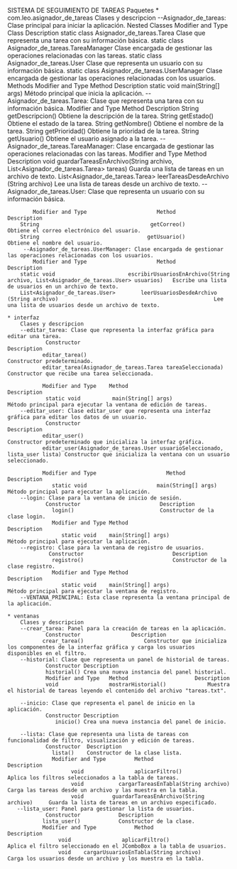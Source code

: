 




















SISTEMA DE SEGUIMIENTO DE TAREAS
Paquetes
    * com.leo.asignador_de_tareas
         Clases y descripcion
         --Asignador_de_tareas: Clase principal para iniciar la aplicación.
             Nested Classes
                 Modifier and Type	          Class	                                        Description
                   static class 	Asignador_de_tareas.Tarea	        Clase que representa una tarea con su información básica.
                   static class 	Asignador_de_tareas.TareaManager	Clase encargada de gestionar las operaciones relacionadas con las tareas.
                   static class 	Asignador_de_tareas.User	        Clase que representa un usuario con su información básica.
                   static class 	Asignador_de_tareas.UserManager	        Clase encargada de gestionar las operaciones relacionadas con los usuarios.
             Methods
             Modifier and Type	            Method	                 Description
                 static void	     main​(String[] args)	Método principal que inicia la aplicación.
         --Asignador_de_tareas.Tarea: Clase que representa una tarea con su información básica.
             Modifier and Type	               Method	                 Description
        String	                          getDescripcion()	Obtiene la descripción de la tarea.
        String	                          getEstado()	        Obtiene el estado de la tarea.
        String	                          getNombre()	        Obtiene el nombre de la tarea.
        String	                          getPrioridad()	Obtiene la prioridad de la tarea.
        String	                          getUsuario()	        Obtiene el usuario asignado a la tarea.
         --Asignador_de_tareas.TareaManager: Clase encargada de gestionar las operaciones relacionadas con las tareas.
            Modifier and Type	                   Method	                                                                                         Description
        void	                                  guardarTareasEnArchivo​(String archivo, List<Asignador_de_tareas.Tarea> tareas)	Guarda una lista de tareas en un archivo de texto.
        List<Asignador_de_tareas.Tarea>	          leerTareasDesdeArchivo​(String archivo)	                                        Lee una lista de tareas desde un archivo de texto.
         --Asignador_de_tareas.User: Clase que representa un usuario con su información básica.
         
            Modifier and Type	                   Method	                                                            Description
        String	                                 getCorreo()	                                             Obtiene el correo electrónico del usuario.
        String	                                getUsuario()	                                             Obtiene el nombre del usuario.
         --Asignador_de_tareas.UserManager: Clase encargada de gestionar las operaciones relacionadas con los usuarios.
            Modifier and Type	                   Method	                                                                                        Description
        static void	                      escribirUsuariosEnArchivo​(String archivo, List<Asignador_de_tareas.User> usuarios)	Escribe una lista de usuarios en un archivo de texto.
        List<Asignador_de_tareas.User>	      leerUsuariosDesdeArchivo​(String archivo)	                                                Lee una lista de usuarios desde un archivo de texto.

    * interfaz	 
        Clases y descripcion
        --editar_tarea: Clase que representa la interfaz gráfica para editar una tarea.
                Constructor	                                                             Description
               editar_tarea()	                                                     Constructor predeterminado.
               editar_tarea​(Asignador_de_tareas.Tarea tareaSeleccionada)	     Constructor que recibe una tarea seleccionada.
               
               Modifier and Type	Method	                                             Description
                static void	         main​(String[] args)	                     Método principal para ejecutar la ventana de edición de tareas.
        --editar_user: Clase editar_user que representa una interfaz gráfica para editar los datos de un usuario.
                Constructor	                                                                Description
               editar_user()	                                                                Constructor predeterminado que inicializa la interfaz gráfica.
               editar_user​(Asignador_de_tareas.User usuarioSeleccionado, lista_user lista)	Constructor que inicializa la ventana con un usuario seleccionado.

               Modifier and Type	                  Method	                        Description
                  static void	                   main​(String[] args)	                        Método principal para ejecutar la aplicación.
        --login: Clase para la ventana de inicio de sesión.
                Constructor	                        Description
                  login()	                        Constructor de la clase login.
                  Modifier and Type	Method	                                            Description
                     static void	main​(String[] args)	                            Método principal para ejecutar la aplicación.
        --registro: Clase para la ventana de registro de usuarios.
                 Constructor	                        Description
                  registro()	                        Constructor de la clase registro.
                  Modifier and Type	Method	                            Description
                     static void	main​(String[] args)	            Método principal para ejecutar la ventana de registro.
        --VENTANA_PRINCIPAL: Esta clase representa la ventana principal de la aplicación.
        
    * ventanas
        Clases y descripcion
        --crear_tarea: Panel para la creación de tareas en la aplicación.
                Constructor	               Description
               crear_tarea()	               Constructor que inicializa los componentes de la interfaz gráfica y carga los usuarios disponibles en el filtro.
        --historial: Clase que representa un panel de historial de tareas.
                Constructor	Description
                historial()	Crea una nueva instancia del panel historial.
                Modifier and Type	Method	                   Description
                void	            mostrarHistorial()	           Muestra el historial de tareas leyendo el contenido del archivo "tareas.txt".

        --inicio: Clase que representa el panel de inicio en la aplicación.
                Constructor	Description
                   inicio()	Crea una nueva instancia del panel de inicio.

        --lista: Clase que representa una lista de tareas con funcionalidad de filtro, visualización y edición de tareas.
                Constructor	 Description
                  lista()	 Constructor de la clase lista.
                  Modifier and Type	        Method	                         Description
                        void	            aplicarFiltro()	                 Aplica los filtros seleccionados a la tabla de tareas.
                        void	       cargarTareasEnTabla​(String archivo)	 Carga las tareas desde un archivo y las muestra en la tabla.
                        void	     guardarTareasEnArchivo​(String archivo)	 Guarda la lista de tareas en un archivo especificado.
       --lista_user: Panel para gestionar la lista de usuarios.
                Constructor	           Description
               lista_user()	           Constructor de la clase.
               Modifier and Type	        Method	                        Description
                    void	            aplicarFiltro()	                Aplica el filtro seleccionado en el JComboBox a la tabla de usuarios.
                    void	cargarUsuariosEnTabla​(String archivo)	        Carga los usuarios desde un archivo y los muestra en la tabla.
